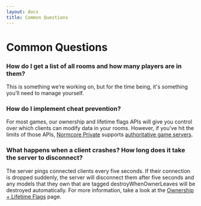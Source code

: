 ```yaml
---
layout: docs
title: Common Questions
---
```

# Common Questions

### How do I get a list of all rooms and how many players are in them?
This is something we’re working on, but for the time being, it's something you’ll need to manage yourself.

### How do I implement cheat prevention?
For most games, our ownership and lifetime flags APIs will give you control over which clients can modify data in your rooms. However, if you've hit the limits of those APIs, [Normcore Private](https://normcore.io/normcore-private) supports [authoritative game servers](../normcore-private/authoritative-servers.md). 

### What happens when a client crashes? How long does it take the server to disconnect?
The server pings connected clients every five seconds. If their connection is dropped suddenly, the server will disconnect them after five seconds and any models that they own that are tagged destroyWhenOwnerLeaves will be destroyed automatically. For more information, take a look at the [Ownership + Lifetime Flags](../room/ownership-and-lifetime-flags) page.
